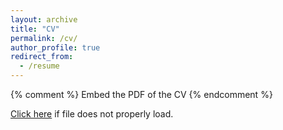 ```yaml
---
layout: archive
title: "CV"
permalink: /cv/
author_profile: true
redirect_from:
  - /resume
---
```


<!-- Google tag (gtag.js) -->
<script async src="https://www.googletagmanager.com/gtag/js?id=G-VN4W0JXPV0"></script>
<script>
  window.dataLayer = window.dataLayer || [];
  function gtag(){dataLayer.push(arguments);}
  gtag('js', new Date());

  gtag('config', 'G-VN4W0JXPV0');
</script>


{% comment %} 
    Embed the PDF of the CV
{% endcomment %}

 <a href="https://github.com/ndjackso/ndjackso.github.io/blob/732f013b22f2ba2eda457c295e063317602811ff/files/nicole_jackson_cv.pdf" target="_blank">Click here</a> if file does not properly load. 

<object data="{{ site.url }}{{ site.baseurl }}/files/nicole_jackson_cv.pdf" width="800" height="600" type="application/pdf"></object>




